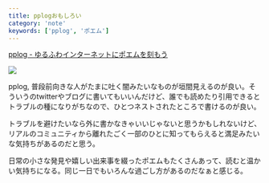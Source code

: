 ```yaml
---
title: pplogおもしろい
category: 'note'
keywords: ['pplog', 'ポエム']
---
```


[pplog - ゆるふわインターネットにポエムを刻もう](https://www.pplog.net/)

![ ](/img/blog_pplog.png)

pplog, 普段前向きな人がたまに吐く闇みたいなものが垣間見えるのが良い。そういうのtwitterやブログに書いてもいいんだけど、誰でも読めたり引用できるとトラブルの種になりがちなので、ひとつネストされたところで書けるのが良い。

トラブルを避けたいなら外に書かなきゃいいじゃないと思うかもしれないけど、リアルのコミュニティから離れたごく一部のひとに知ってもらえると満足みたいな気持ちがあるのだと思う。

日常の小さな発見や嬉しい出来事を綴ったポエムもたくさんあって、読むと温かい気持ちになる。同じ一日でもいろんな過ごし方があるのだなぁと感じる。
